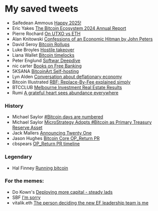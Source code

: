 # My saved tweets

- Saifedean Ammous [Happy 2025!](https://x.com/saifedean/status/1874529178843848784)
- Eric Yakes [The Bitcoin Ecosystem 2024 Annual Report](https://x.com/ericyakes/status/1892233113675190412)
- Pierre Rochard [On UTXO vs ETH](https://x.com/BitcoinPierre/status/1893745331646447642)
- Alan Knitowski [Confessions of an Economic Hitman by John Peters](https://x.com/alanknit/status/1896949974115729537)
- David Seroy [Bitcoin Rollups](https://x.com/david_seroy/status/1756719864046317792)
- Luke Broyles [Hostile takeover](https://x.com/luke_broyles/status/1909983914342367320)
- Liana Wallet [Bitcoin timelocks](https://x.com/lianabitcoin/status/1915733139739000977)
- Peter Englund [Softwar Deepdive](https://x.com/PetterEnglund/status/1917535537340043700)
- nic carter [Books on Free Banking](https://x.com/nic__carter/status/1947699946049749335)
- 5KSANA [BitcoinArt Self-hosting](https://x.com/5Ksana/status/1941541747689128407)
- Lyn Alden [Conversation about deflationary economy](https://x.com/LynAldenContact/status/1936198792795078950)
- Bitcoin Illustrated [RBF: Replace-By-Fee explained simply](https://x.com/BTCillustrated/status/1854787582250692767)
- BTCCLUB [Melbourne Investment Real Estate Results](https://x.com/ausbtcclub/status/1929318019542728770)
- Rumi [A grateful heart sees abundance everywhere](https://x.com/rumilyrics/status/1946922036971901270)

### History
- Michael Saylor [#Bitcoin days are numbered](https://x.com/saylor/status/413478389329428480)
- Michael Saylor [MicroStrategy Adopts #Bitcoin as Primary Treasury Reserve Asset](https://x.com/saylor/status/1293141856700768257)
- Jack Mallers [Announcing Twenty One](https://x.com/jackmallers/status/1915399337913290867)
- Jason Hughes [Bitcoin Core OP_Return PR](https://x.com/wk057/status/1917235710781690171)
- cbspears [OP_Return PR timeline](https://x.com/cbspears/status/1917320210882711954)

### Legendary
- Hal Finney [Running bitcoin](https://x.com/halfin/status/1110302988)

### For the memes:
- Do Kown's [Deploying more capital - steady lads](https://x.com/stablekwon/status/1523733542492016640)
- SBF [I'm sorry](https://x.com/SBF_FTX/status/1590709166515310593)
- vitalik.eth [The person deciding the new EF leadership team is me](https://x.com/VitalikButerin/status/1881680518934384676)
